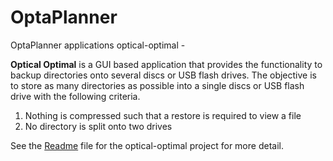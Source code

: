 # OptaPlanner
OptaPlanner applications
optical-optimal -

**Optical Optimal** is a GUI based application that provides the functionality to backup directories onto several discs or USB flash drives. The objective is to store as many directories as possible into a single discs or USB flash drive with the following criteria.

1. Nothing is compressed such that a restore is required to view a file
2. No directory is split onto two drives

See the <a href='/optical-optimal/Readme.md'>Readme</a> file for the optical-optimal project for more detail.
